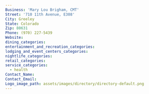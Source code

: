 ```yaml
---
Business: 'Mary Lou Brigham, CMT'
Street: '710 11th Avenue, E308'
City: Greeley
State: Colorado
Zip: 80631
Phone: (970) 227-5439
Website:
dining_categories:
entertainment_and_recreation_categories:
lodging_and_event_centers_categories:
nightlife_categories:
retail_categories:
service_categories:
  - health
Contact_Name:
Contact_Email:
Logo_image_path: assets/images/directory/directory-default.png
---
```



